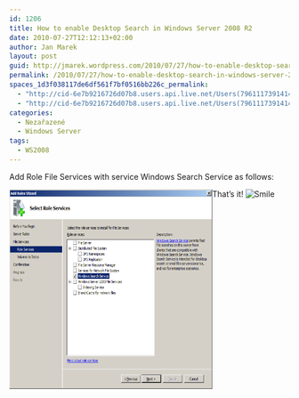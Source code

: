 ```yaml
---
id: 1206
title: How to enable Desktop Search in Windows Server 2008 R2
date: 2010-07-27T12:12:13+02:00
author: Jan Marek
layout: post
guid: http://jmarek.wordpress.com/2010/07/27/how-to-enable-desktop-search-in-windows-server-2008-r2
permalink: /2010/07/27/how-to-enable-desktop-search-in-windows-server-2008-r2/
spaces_1d3f038117de6df561f7bf0516bb226c_permalink:
  - "http://cid-6e7b9216726d07b8.users.api.live.net/Users(7961117391414167480)/Blogs('6E7B9216726D07B8!242')/Entries('6E7B9216726D07B8!373')?authkey=EpZNAU0huAk%24"
  - "http://cid-6e7b9216726d07b8.users.api.live.net/Users(7961117391414167480)/Blogs('6E7B9216726D07B8!242')/Entries('6E7B9216726D07B8!373')?authkey=EpZNAU0huAk%24"
categories:
  - Nezařazené
  - Windows Server
tags:
  - WS2008
---
```

<div id="msgcns!6E7B9216726D07B8!373" class="bvMsg">
  <p>
    Add Role File Services with service Windows Search Service as follows:
  </p>
  
  <p>
    <a href="/wp-content/uploads/2010/10/image5b45d.png" rel="WLPP"><img style="display: inline; border: 0;" title="image" src="/wp-content/uploads/2010/10/image5b45d.png?w=300" alt="image" width="365" height="359" align="left" border="0" /></a>
  </p>
  
  <p>
    That’s it! <img style="border-style: none;" src="https://qocjma.blu.livefilestore.com/y1mE9-R3_xuWC88wHWhVC92BIWWq7mVGdcUrLTUbFmDhsBF9VNs7tTav9SUPgFg2VgD4OTO4ZlgLXIv0FlP-Ox7FGc3rH4EGhOJnXKvWpaHmOj107oCE7-CK_bVraLbJLSubRK2QtTuIYN8BqBuNJ1drw/wlEmoticon-smile[2] 5EFC0927.png?download&psid=1" alt="Smile" />
  </p>
</div>
